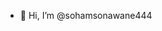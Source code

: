 - 👋 Hi, I’m @sohamsonawane444

<!---
sohamsonawane444/sohamsonawane444 is a ✨ special ✨ repository because its `README.md` (this file) appears on your GitHub profile.
You can click the Preview link to take a look at your changes.
--->
